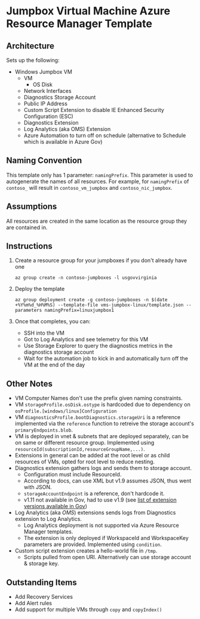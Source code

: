 # Jumpbox Virtual Machine Azure Resource Manager Template

## Architecture
Sets up the following:
* Windows Jumpbox VM
    * VM
        * OS Disk
    * Network Interfaces
    * Diagnostics Storage Account
    * Public IP Address
    * Custom Script Extension to disable IE Enhanced Security Configuration (ESC)
    * Diagnostics Extension
    * Log Analytics (aka OMS) Extension
    * Azure Automation to turn off on schedule (alternative to Schedule which is available in Azure Gov)

## Naming Convention
This template only has 1 parameter: `namingPrefix`. This parameter is used to autogenerate the names of all resources. For example, for `namingPrefix` of `contoso_` will result in `contoso_vm_jumpbox` and `contoso_nic_jumpbox`.

## Assumptions
All resources are created in the same location as the resource group they are contained in.

## Instructions
1. Create a resource group for your jumpboxes if you don't already have one

    `az group create -n contoso-jumpboxes -l usgovvirginia`

1. Deploy the template

    `az group deployment create -g contoso-jumpboxes -n $(date +%Y%m%d_%H%M%S) --template-file vms-jumpbox-linux/template.json --parameters namingPrefix=linuxjumpbox1`

1. Once that completes, you can:

    * SSH into the VM
    * Got to Log Analytics and see telemetry for this VM
    * Use Storage Explorer to query the diagnostics metrics in the diagnostics storage account
    * Wait for the automation job to kick in and automatically turn off the VM at the end of the day 

## Other Notes
* VM Computer Names don't use the prefix given naming constraints.
* VM `storageProfile.osDisk.ostype` is hardcoded due to dependency on `osProfile.[windows/linux]Configuration`
* VM `diagnosticsProfile.bootDiagnostics.storageUri` is a reference implemented via the `reference` function to retreive the storage account's `primaryEndpoints.blob`.
* VM is deployed in vnet & subnets that are deployed separately, can be on same or different resource group. Implemented using `resourceId(subscriptionId,resourceGroupName,...)`. 
* Extensions in general can be added at the root level or as child resources of VMs, opted for root level to reduce nesting.
* Diagnostics extension gathers logs and sends them to storage account.
    * Configuration must include ResourceId.
    * According to docs, can use XML but v1.9 assumes JSON, thus went with JSON.
    * `storageAccountEndpoint` is a reference, don't hardcode it.
    * v1.11 not available in Gov, had to use v1.9 (see [list of extension versions available in Gov](https://docs.microsoft.com/azure/azure-government/documentation-government-extension))
* Log Analytics (aka *OMS*) extensions sends logs from Diagnostics extension to Log Analytics.
    * Log Analytics deployment is not supported via Azure Resource Manager templates.
    * The extension is only deployed if WorkspaceId and WorkspaceKey parameters are provided. Implemented using `condition`.
* Custom script extension creates a hello-world file in `/tmp`.
    * Scripts pulled from open URI. Alternatively can use storage account & storage key.

## Outstanding Items
* Add Recovery Services
* Add Alert rules
* Add support for multiple VMs through `copy` and `copyIndex()`